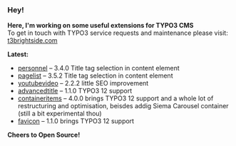 ### Hey!

**Here, I'm working on some useful extensions for TYPO3 CMS**<br />To get in touch with TYPO3 service requests and maintenance please visit: [t3brightside.com](https://t3brightside.com)

**Latest:**<br />
- [personnel](https://github.com/t3brightside/personnel) – 3.4.0 Title tag selection in content element<br />
- [pagelist](https://github.com/t3brightside/pagelist) – 3.5.2 Title tag selection in content element<br />
- [youtubevideo](https://github.com/t3brightside/youtubevideo) – 2.2.2 little SEO improvement<br />
- [advancedtitle](https://github.com/t3brightside/advancedtitle) – 1.1.0 TYPO3 12 support<br />
- [containeritems](https://github.com/t3brightside/containeritems) – 4.0.0 brings TYPO3 12 support and a whole lot of restructuring and optimisation, beisdes addig Siema Carousel container (still a bit experimental thou)<br />
- [favicon](https://github.com/t3brightside/favicon) – 1.1.0 brings TYPO3 12 support<br />

**Cheers to Open Source!**
